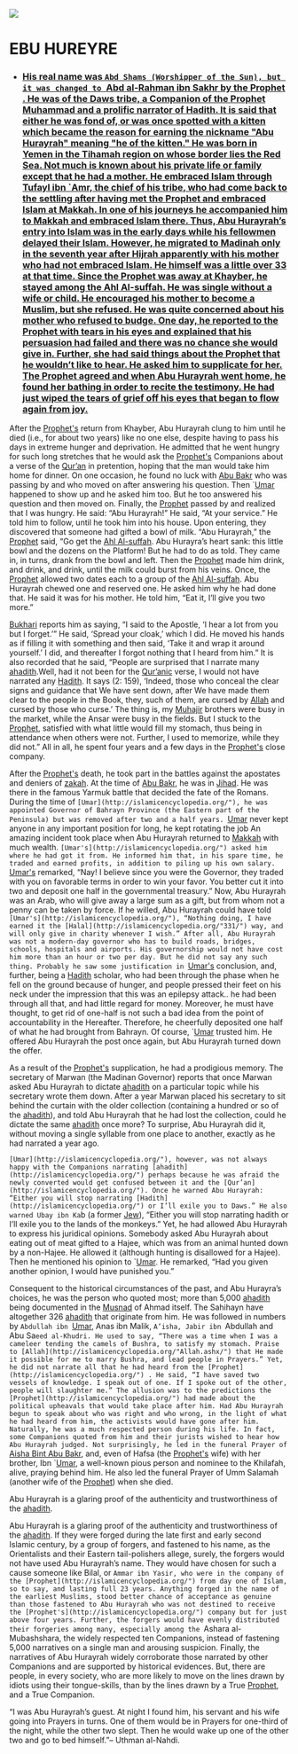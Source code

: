![](./https://github.com/young-spirits/youngspirits/blob/main/static/images/desert.jpg.jpg)


# EBU HUREYRE



- ### **<u>His real name was `Abd Shams (Worshipper of the Sun), but it was changed to `Abd al-Rahman ibn Sakhr by the [Prophet](http://islamicencyclopedia.org/") . He was of the Daws tribe, a Companion of the [Prophet Muhammad](http://islamicencyclopedia.org/") and a prolific narrator of [Hadith](http://islamicencyclopedia.org/"). It is said that either he was fond of, or was once spotted with a kitten which became the reason for earning the nickname "Abu Hurayrah" meaning "he of the kitten." He was born in Yemen in the Tihamah region on whose border lies the Red Sea. Not much is known about his private life or family except that he had a mother. He embraced Islam through Tufayl ibn `Amr, the chief of his tribe, who had come back to the settling after having met the [Prophet](http://islamicencyclopedia.org/") and embraced Islam at [Makkah](http://islamicencyclopedia.org/"Makkah-Al-Mukarramah.ashx/"). In one of his journeys he accompanied him to [Makkah](http://islamicencyclopedia.org/"Makkah-Al-Mukarramah.ashx/") and embraced Islam there. Thus, Abu Hurayrah’s entry into Islam was in the early days while his fellowmen delayed their Islam. However, he migrated to [Madinah](http://islamicencyclopedia.org/"Madinah-Al-Munawwarah.ashx/") only in the seventh year after [Hijrah](http://islamicencyclopedia.org/"355/") apparently with his mother who had not embraced Islam. He himself was a little over 33 at that time. Since the [Prophet](http://islamicencyclopedia.org/") was away at Khayber, he stayed among the [Ahl Al-suffah](http://islamicencyclopedia.org/"). He was single without a wife or child. He encouraged his mother to become a Muslim, but she refused. He was quite concerned about his mother who refused to budge. One day, he reported to the [Prophet](http://islamicencyclopedia.org/") with tears in his eyes and explained that his persuasion had failed and there was no chance she would give in. Further, she had said things about the [Prophet](http://islamicencyclopedia.org/") that he wouldn’t like to hear. He asked him to supplicate for her. The [Prophet](http://islamicencyclopedia.org/") agreed and when Abu Hurayrah went home, he found her bathing in order to recite the testimony. He had just wiped the tears of grief off his eyes that began to flow again from joy.</u>**

After the [Prophet's](http://islamicencyclopedia.org/") return from Khayber, Abu Hurayrah clung to him until he died (i.e., for about two years) like no one else, despite having to pass his days in extreme hunger and deprivation. He admitted that he went hungry for such long stretches that he would ask the [Prophet's](http://islamicencyclopedia.org/") Companions about a verse of the [Qur’an](http://islamicencyclopedia.org/") in pretention, hoping that the man would take him home for dinner. On one occasion, he found no luck with [Abu Bakr](http://islamicencyclopedia.org/") who was passing by and who moved on after answering his question. Then `[Umar](http://islamicencyclopedia.org/") happened to show up and he asked him too. But he too answered his question and then moved on. Finally, the [Prophet](http://islamicencyclopedia.org/") passed by and realized that I was hungry. He said: “Abu Hurayrah!” He said, “At your service.” He told him to follow, until he took him into his house. Upon entering, they discovered that someone had gifted a bowl of milk. “Abu Hurayrah,” the [Prophet](http://islamicencyclopedia.org/") said, “Go get the [Ahl Al-suffah](http://islamicencyclopedia.org/"). Abu Hurayra’s heart sank: this little bowl and the dozens on the Platform! But he had to do as told. They came in, in turns, drank from the bowl and left. Then the [Prophet](http://islamicencyclopedia.org/") made him drink, and drink, and drink, until the milk could burst from his veins. Once, the [Prophet](http://islamicencyclopedia.org/") allowed two dates each to a group of the [Ahl Al-suffah](http://islamicencyclopedia.org/"). Abu Hurayrah chewed one and reserved one. He asked him why he had done that. He said it was for his mother. He told him, “Eat it, I’ll give you two more.”

[Bukhari](http://islamicencyclopedia.org/"Imam-Bukhari.ashx/") reports him as saying, “I said to the Apostle, ‘I hear a lot from you but I forget.’” He said, ‘Spread your cloak,’ which I did. He moved his hands as if filling it with something and then said, ‘Take it and wrap it around yourself.’ I did, and thereafter I forgot nothing that I heard from him.” It is also recorded that he said, “People are surprised that I narrate many [ahadith](http://islamicencyclopedia.org/").Well, had it not been for the [Qur’anic](http://islamicencyclopedia.org/") verse, I would not have narrated any [Hadith](http://islamicencyclopedia.org/"). It says (2: 159), ‘Indeed, those who conceal the clear signs and guidance that We have sent down, after We have made them clear to the people in the Book, they, such of them, are cursed by [Allah](http://islamicencyclopedia.org/"Allah.ashx/") and cursed by those who curse.’ The thing is, my [Muhajir](http://islamicencyclopedia.org/") brothers were busy in the market, while the Ansar were busy in the fields. But I stuck to the [Prophet](http://islamicencyclopedia.org/"), satisfied with what little would fill my stomach, thus being in attendance when others were not. Further, I used to memorize, while they did not.” All in all, he spent four years and a few days in the [Prophet's](http://islamicencyclopedia.org/") close company.

After the [Prophet's](http://islamicencyclopedia.org/") death, he took part in the battles against the apostates and deniers of [zakah](http://islamicencyclopedia.org/"1101/"). At the time of [Abu Bakr](http://islamicencyclopedia.org/"), he was in [Jihad](http://islamicencyclopedia.org/"). He was there in the famous Yarmuk battle that decided the fate of the Romans. During the time of `[Umar](http://islamicencyclopedia.org/"), he was appointed Governor of Bahrayn Province (the Eastern part of the Peninsula) but was removed after two and a half years. `[Umar](http://islamicencyclopedia.org/") never kept anyone in any important position for long, he kept rotating the job An amazing incident took place when Abu Hurayrah returned to [Makkah](http://islamicencyclopedia.org/"Makkah-Al-Mukarramah.ashx/") with much wealth. `[Umar's](http://islamicencyclopedia.org/") asked him where he had got it from. He informed him that, in his spare time, he traded and earned profits, in addition to piling up his own salary. `[Umar's](http://islamicencyclopedia.org/") remarked, “Nay! I believe since you were the Governor, they traded with you on favorable terms in order to win your favor. You better cut it into two and deposit one half in the governmental treasury.” Now, Abu Hurayrah was an Arab, who will give away a large sum as a gift, but from whom not a penny can be taken by force. If he willed, Abu Hurayrah could have told `[Umar's](http://islamicencyclopedia.org/"), “Nothing doing, I have earned it the [Halal](http://islamicencyclopedia.org/"331/") way, and will only give in charity whenever I wish.” After all, Abu Hurayrah was not a modern-day governor who has to build roads, bridges, schools, hospitals and airports. His governorship would not have cost him more than an hour or two per day. But he did not say any such thing. Probably he saw some justification in `[Umar's](http://islamicencyclopedia.org/") conclusion, and, further, being a [Hadith](http://islamicencyclopedia.org/") scholar, who had been through the phase when he fell on the ground because of hunger, and people pressed their feet on his neck under the impression that this was an epilepsy attack.. he had been through all that, and had little regard for money. Moreover, he must have thought, to get rid of one-half is not such a bad idea from the point of accountability in the Hereafter. Therefore, he cheerfully deposited one half of what he had brought from Bahrayn. Of course, `[Umar](http://islamicencyclopedia.org/") trusted him. He offered Abu Hurayrah the post once again, but Abu Hurayrah turned down the offer.

As a result of the [Prophet's](http://islamicencyclopedia.org/") supplication, he had a prodigious memory. The secretary of Marwan (the Madinan Governor) reports that once Marwan asked Abu Hurayrah to dictate [ahadith](http://islamicencyclopedia.org/") on a particular topic while his secretary wrote them down. After a year Marwan placed his secretary to sit behind the curtain with the older collection (containing a hundred or so of the [ahadith](http://islamicencyclopedia.org/")), and told Abu Hurayrah that he had lost the collection, could he dictate the same [ahadith](http://islamicencyclopedia.org/") once more? To surprise, Abu Hurayrah did it, without moving a single syllable from one place to another, exactly as he had narrated a year ago.

`[Umar](http://islamicencyclopedia.org/"), however, was not always happy with the Companions narrating [ahadith](http://islamicencyclopedia.org/") perhaps because he was afraid the newly converted would get confused between it and the [Qur’an](http://islamicencyclopedia.org/"). Once he warned Abu Hurayrah: “Either you will stop narrating [Hadith](http://islamicencyclopedia.org/") or I’ll exile you to Daws.” He also warned Ubay ibn Ka`b (a former [Jew](http://islamicencyclopedia.org/"jew.ashx/")), “Either you will stop narrating hadith or I’ll exile you to the lands of the monkeys.” Yet, he had allowed Abu Hurayrah to express his juridical opinions. Somebody asked Abu Hurayrah about eating out of meat gifted to a Hajee, which was from an animal hunted down by a non-Hajee. He allowed it (although hunting is disallowed for a Hajee). Then he mentioned his opinion to `[Umar](http://islamicencyclopedia.org/"). He remarked, “Had you given another opinion, I would have punished you.”

Consequent to the historical circumstances of the past, and Abu Hurayra’s choices, he was the person who quoted most; more than 5,000 [ahadith](http://islamicencyclopedia.org/") being documented in the [Musnad](http://islamicencyclopedia.org/") of Ahmad itself. The Sahihayn have altogether 326 [ahadith](http://islamicencyclopedia.org/") that originate from him. He was followed in numbers by `Abdullah ibn `[Umar](http://islamicencyclopedia.org/"), Anas ibn Malik, `A’isha, Jabir ibn `Abdullah and Abu Sa`eed al-Khudri. He used to say, “There was a time when I was a cameleer tending the camels of Bushra, to satisfy my stomach. Praise to [Allah](http://islamicencyclopedia.org/"Allah.ashx/") that He made it possible for me to marry Bushra, and lead people in Prayers.” Yet, he did not narrate all that he had heard from the [Prophet](http://islamicencyclopedia.org/") . He said, “I have saved two vessels of knowledge. I speak out of one. If I spoke out of the other, people will slaughter me.” The allusion was to the predictions the [Prophet](http://islamicencyclopedia.org/") had made about the political upheavals that would take place after him. Had Abu Hurayrah begun to speak about who was right and who wrong, in the light of what he had heard from him, the activists would have gone after him. Naturally, he was a much respected person during his life. In fact, some Companions quoted from him and their jurists wished to hear how Abu Hurayrah judged. Not surprisingly, he led in the funeral Prayer of `[Aisha Bint Abu Bakr](http://islamicencyclopedia.org/"), and, even of Hafsa (the [Prophet's](http://islamicencyclopedia.org/") wife) with her brother, Ibn `[Umar](http://islamicencyclopedia.org/"), a well-known pious person and nominee to the Khilafah, alive, praying behind him. He also led the funeral Prayer of Umm Salamah (another wife of the [Prophet](http://islamicencyclopedia.org/")) when she died.

Abu Hurayrah is a glaring proof of the authenticity and trustworthiness of the [ahadith](http://islamicencyclopedia.org/").

Abu Hurayrah is a glaring proof of the authenticity and trustworthiness of the [ahadith](http://islamicencyclopedia.org/"). If they were forged during the late first and early second Islamic century, by a group of forgers, and fastened to his name, as the Orientalists and their Eastern tail-polishers allege, surely, the forgers would not have used Abu Hurayrah’s name. They would have chosen for such a cause someone like Bilal, or `Ammar ibn Yasir, who were in the company of the [Prophet](http://islamicencyclopedia.org/") from day one of Islam, so to say, and lasting full 23 years. Anything forged in the name of the earliest Muslims, stood better chance of acceptance as genuine than those fastened to Abu Hurayrah who was not destined to receive the [Prophet's](http://islamicencyclopedia.org/") company but for just above four years. Further, the forgers would have evenly distributed their forgeries among many, especially among the `Ashara al-Mubashshara, the widely respected ten Companions, instead of fastening 5,000 narratives on a single man and arousing suspicion. Finally, the narratives of Abu Hurayrah widely corroborate those narrated by other Companions and are supported by historical evidences. But, there are people, in every society, who are more likely to move on the lines drawn by idiots using their tongue-skills, than by the lines drawn by a True [Prophet](http://islamicencyclopedia.org/"), and a True Companion.

“I was Abu Hurayrah’s guest. At night I found him, his servant and his wife going into Prayers in turns. One of them would be in Prayers for one-third of the night, while the other two slept. Then he would wake up one of the other two and go to bed himself.”– Uthman al-Nahdi.

[^1]: DSADFADFF



